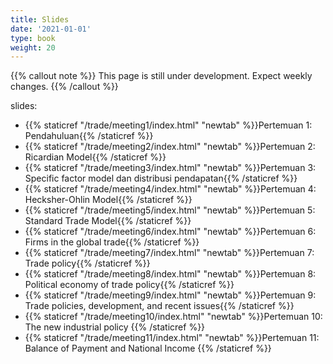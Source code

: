 ```yaml
---
title: Slides
date: '2021-01-01'
type: book
weight: 20
---
```


{{% callout note %}} This page is still under development. Expect weekly changes. {{% /callout %}}

slides:

- {{% staticref "/trade/meeting1/index.html" "newtab" %}}Pertemuan 1: Pendahuluan{{% /staticref %}}
- {{% staticref "/trade/meeting2/index.html" "newtab" %}}Pertemuan 2: Ricardian Model{{% /staticref %}}
- {{% staticref "/trade/meeting3/index.html" "newtab" %}}Pertemuan 3: Specific factor model dan distribusi pendapatan{{% /staticref %}}
- {{% staticref "/trade/meeting4/index.html" "newtab" %}}Pertemuan 4: Hecksher-Ohlin Model{{% /staticref %}}
- {{% staticref "/trade/meeting5/index.html" "newtab" %}}Pertemuan 5: Standard Trade Model{{% /staticref %}}
- {{% staticref "/trade/meeting6/index.html" "newtab" %}}Pertemuan 6: Firms in the global trade{{% /staticref %}}
- {{% staticref "/trade/meeting7/index.html" "newtab" %}}Pertemuan 7: Trade policy{{% /staticref %}}
- {{% staticref "/trade/meeting8/index.html" "newtab" %}}Pertemuan 8: Political economy of trade policy{{% /staticref %}}
- {{% staticref "/trade/meeting9/index.html" "newtab" %}}Pertemuan 9: Trade policies, development, and recent issues{{% /staticref %}}
- {{% staticref "/trade/meeting10/index.html" "newtab" %}}Pertemuan 10: The new industrial policy {{% /staticref %}}
- {{% staticref "/trade/meeting11/index.html" "newtab" %}}Pertemuan 11: Balance of Payment and National Income {{% /staticref %}}